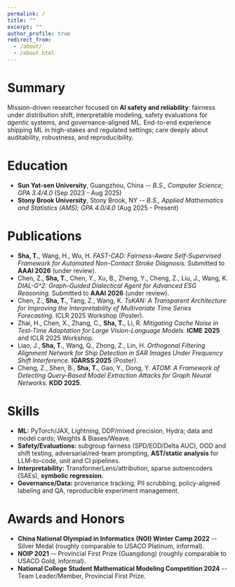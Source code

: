 ```yaml
---
permalink: /
title: ""
excerpt: ""
author_profile: true
redirect_from:
  - /about/
  - /about.html
---
```


<span class='anchor' id='summary'></span>

# Summary
Mission-driven researcher focused on **AI safety and reliability**: fairness under distribution shift, interpretable modeling, safety evaluations for *agentic* systems, and governance-aligned ML. End-to-end experience shipping ML in high-stakes and regulated settings; care deeply about auditability, robustness, and reproducibility.

<span class='anchor' id='education'></span>

# Education
- **Sun Yat-sen University**, Guangzhou, China -- *B.S., Computer Science; GPA 3.4/4.0* (Sep 2023 - Aug 2025)
- **Stony Brook University**, Stony Brook, NY -- *B.S., Applied Mathematics and Statistics (AMS); GPA 4.0/4.0* (Aug 2025 - Present)

<span class='anchor' id='publications'></span>

# Publications
- **Sha, T.**, Wang, H., Wu, H. *FAST-CAD: Fairness-Aware Self-Supervised Framework for Automated Non-Contact Stroke Diagnosis.* Submitted to **AAAI 2026** (under review).
- Chen, Z., **Sha, T.**, Chen, Y., Xu, B., Zheng, Y., Cheng, Z., Liu, J., Wang, K. *DIAL-G^2: Graph-Guided Dialectical Agent for Advanced ESG Reasoning.* Submitted to **AAAI 2026** (under review).
- Chen, Z., **Sha, T.**, Tang, Z., Wang, K. *TsKAN: A Transparent Architecture for Improving the Interpretability of Multivariate Time Series Forecasting.* ICLR 2025 Workshop (Poster).
- Zhai, H., Chen, X., Zhang, C., **Sha, T.**, Li, R. *Mitigating Cache Noise in Test-Time Adaptation for Large Vision-Language Models.* **ICME 2025** and ICLR 2025 Workshop.
- Liao, J., **Sha, T.**, Wang, Q., Zhong, Z., Lin, H. *Orthogonal Filtering Alignment Network for Ship Detection in SAR Images Under Frequency Shift Interference.* **IGARSS 2025** (Poster).
- Cheng, Z., Shen, B., **Sha, T.**, Gao, Y., Dong, Y. *ATOM: A Framework of Detecting Query-Based Model Extraction Attacks for Graph Neural Networks.* **KDD 2025**.

<span class='anchor' id='skills'></span>

# Skills
- **ML:** PyTorch/JAX, Lightning, DDP/mixed precision, Hydra; data and model cards; Weights & Biases/Weave.
- **Safety/Evaluations:** subgroup fairness (SPD/EOD/Delta AUC), OOD and shift testing, adversarial/red-team prompting, **AST/static analysis** for LLM-to-code, unit and CI pipelines.
- **Interpretability:** TransformerLens/attribution, sparse autoencoders (SAEs), **symbolic regression**.
- **Governance/Data:** provenance tracking, PII scrubbing, policy-aligned labeling and QA, reproducible experiment management.

<span class='anchor' id='awards-and-honors'></span>

# Awards and Honors
- **China National Olympiad in Informatics (NOI) Winter Camp 2022** -- Silver Medal (roughly comparable to USACO Platinum, informal).
- **NOIP 2021** -- Provincial First Prize (Guangdong) (roughly comparable to USACO Gold, informal).
- **National College Student Mathematical Modeling Competition 2024** -- Team Leader/Member, Provincial First Prize.


